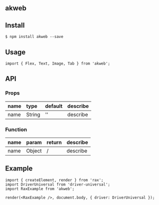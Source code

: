 ## akweb

## Install

```
$ npm install akweb --save
```

## Usage

```
import { Flex, Text, Image, Tab } from 'akweb';
```

## API

### Props

|name|type|default|describe|
|:---------------|:--------|:----|:----------|
|name|String|''|describe|

### Function

|name|param|return|describe|
|:---------------|:--------|:----|:----------|
|name|Object|/|describe|

## Example

```
import { createElement, render } from 'rax';
import DriverUniversal from 'driver-universal';
import RaxExample from 'akweb';

render(<RaxExample />, document.body, { driver: DriverUniversal });
```
